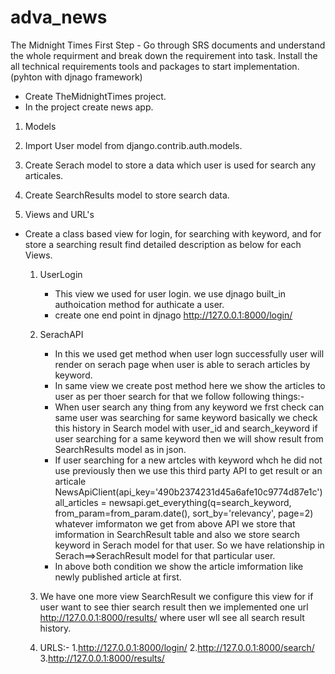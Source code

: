 # adva_news
The Midnight Times
First Step - Go through SRS documents and understand the whole requirment and break down the requirement into task.
Install the all technical requirements tools and packages to start implementation.(pyhton with djnago framework)
- Create TheMidnightTimes project.
- In the project create news app.
1. Models
  1. Import User model from django.contrib.auth.models.
  2. Create Serach model to store a data which user is used for search any articales.
  3. Create SearchResults model to store search data.

2. Views and URL's
- Create a class based view for login, for searching with keyword, and for store a searching result find detailed description as below for each Views.
  1. UserLogin
     - This view we used for user login. we use djnago built_in authoication method for authicate a user.
     - create one end point in djnago http://127.0.0.1:8000/login/
  2. SerachAPI
     - In this we used get method when user logn successfully user will render on serach page when user is able to serach articles by keyword.
     - In same view we create post method here we show the articles to user as per thoer search for that we follow following things:-
     - When user search any thing from any keyword we frst check can same user was searching for same keyword basically we check this history in Search model with user_id and search_keyword
       if user searching for a same keyword then we will show result from SearchResults model as in json.
     - If user searching for a new artcles with keyword whch he did not use previously then we use this third party API to get result or an articale
         NewsApiClient(api_key='490b2374231d45a6afe10c9774d87e1c')
         all_articles = newsapi.get_everything(q=search_keyword,
                                              from_param=from_param.date(),
                                              sort_by='relevancy',
                                              page=2)
       whatever imformaton we get from above API we store that imformation in SearchResult table and also we store search keyword in Serach model for that user.
       So we have relationship in Serach==>SerachResult model for that particular user.
      - In above both condition we show the article imformation like newly published article at first. 
    
  3. We have one more view SearchResult we configure this view for if user want to see thier search result then we implemented one url http://127.0.0.1:8000/results/
     where user wll see all search result history.

  3. URLS:-
    1.http://127.0.0.1:8000/login/
    2.http://127.0.0.1:8000/search/
    3.http://127.0.0.1:8000/results/
